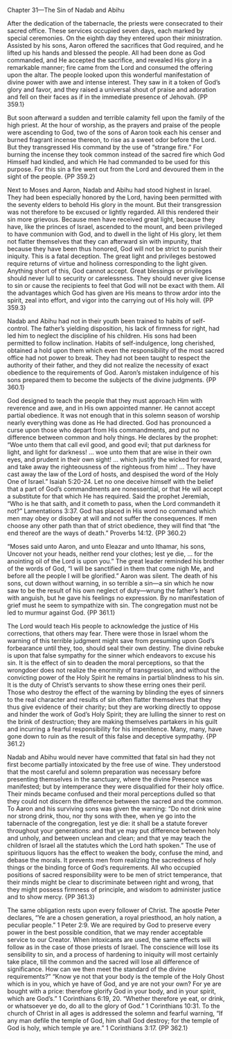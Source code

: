 Chapter 31—The Sin of Nadab and Abihu

After the dedication of the tabernacle, the priests were consecrated to their sacred office. These services occupied seven days, each marked by special ceremonies. On the eighth day they entered upon their ministration. Assisted by his sons, Aaron offered the sacrifices that God required, and he lifted up his hands and blessed the people. All had been done as God commanded, and He accepted the sacrifice, and revealed His glory in a remarkable manner; fire came from the Lord and consumed the offering upon the altar. The people looked upon this wonderful manifestation of divine power with awe and intense interest. They saw in it a token of God’s glory and favor, and they raised a universal shout of praise and adoration and fell on their faces as if in the immediate presence of Jehovah. {PP 359.1}

But soon afterward a sudden and terrible calamity fell upon the family of the high priest. At the hour of worship, as the prayers and praise of the people were ascending to God, two of the sons of Aaron took each his censer and burned fragrant incense thereon, to rise as a sweet odor before the Lord. But they transgressed His command by the use of “strange fire.” For burning the incense they took common instead of the sacred fire which God Himself had kindled, and which He had commanded to be used for this purpose. For this sin a fire went out from the Lord and devoured them in the sight of the people. {PP 359.2}

Next to Moses and Aaron, Nadab and Abihu had stood highest in Israel. They had been especially honored by the Lord, having been permitted with the seventy elders to behold His glory in the mount. But their transgression was not therefore to be excused or lightly regarded. All this rendered their sin more grievous. Because men have received great light, because they have, like the princes of Israel, ascended to the mount, and been privileged to have communion with God, and to dwell in the light of His glory, let them not flatter themselves that they can afterward sin with impunity, that because they have been thus honored, God will not be strict to punish their iniquity. This is a fatal deception. The great light and privileges bestowed require returns of virtue and holiness corresponding to the light given. Anything short of this, God cannot accept. Great blessings or privileges should never lull to security or carelessness. They should never give license to sin or cause the recipients to feel that God will not be exact with them. All the advantages which God has given are His means to throw ardor into the spirit, zeal into effort, and vigor into the carrying out of His holy will. {PP 359.3}

Nadab and Abihu had not in their youth been trained to habits of self-control. The father’s yielding disposition, his lack of firmness for right, had led him to neglect the discipline of his children. His sons had been permitted to follow inclination. Habits of self-indulgence, long cherished, obtained a hold upon them which even the responsibility of the most sacred office had not power to break. They had not been taught to respect the authority of their father, and they did not realize the necessity of exact obedience to the requirements of God. Aaron’s mistaken indulgence of his sons prepared them to become the subjects of the divine judgments. {PP 360.1}

God designed to teach the people that they must approach Him with reverence and awe, and in His own appointed manner. He cannot accept partial obedience. It was not enough that in this solemn season of worship nearly everything was done as He had directed. God has pronounced a curse upon those who depart from His commandments, and put no difference between common and holy things. He declares by the prophet: “Woe unto them that call evil good, and good evil; that put darkness for light, and light for darkness! ... woe unto them that are wise in their own eyes, and prudent in their own sight! ... which justify the wicked for reward, and take away the righteousness of the righteous from him! ... They have cast away the law of the Lord of hosts, and despised the word of the Holy One of Israel.” Isaiah 5:20-24. Let no one deceive himself with the belief that a part of God’s commandments are nonessential, or that He will accept a substitute for that which He has required. Said the prophet Jeremiah, “Who is he that saith, and it cometh to pass, when the Lord commandeth it not?” Lamentations 3:37. God has placed in His word no command which men may obey or disobey at will and not suffer the consequences. If men choose any other path than that of strict obedience, they will find that “the end thereof are the ways of death.” Proverbs 14:12. {PP 360.2}

“Moses said unto Aaron, and unto Eleazar and unto Ithamar, his sons, Uncover not your heads, neither rend your clothes; lest ye die, ... for the anointing oil of the Lord is upon you.” The great leader reminded his brother of the words of God, “I will be sanctified in them that come nigh Me, and before all the people I will be glorified.” Aaron was silent. The death of his sons, cut down without warning, in so terrible a sin—a sin which he now saw to be the result of his own neglect of duty—wrung the father’s heart with anguish, but he gave his feelings no expression. By no manifestation of grief must he seem to sympathize with sin. The congregation must not be led to murmur against God. {PP 361.1}

The Lord would teach His people to acknowledge the justice of His corrections, that others may fear. There were those in Israel whom the warning of this terrible judgment might save from presuming upon God’s forbearance until they, too, should seal their own destiny. The divine rebuke is upon that false sympathy for the sinner which endeavors to excuse his sin. It is the effect of sin to deaden the moral perceptions, so that the wrongdoer does not realize the enormity of transgression, and without the convicting power of the Holy Spirit he remains in partial blindness to his sin. It is the duty of Christ’s servants to show these erring ones their peril. Those who destroy the effect of the warning by blinding the eyes of sinners to the real character and results of sin often flatter themselves that they thus give evidence of their charity; but they are working directly to oppose and hinder the work of God’s Holy Spirit; they are lulling the sinner to rest on the brink of destruction; they are making themselves partakers in his guilt and incurring a fearful responsibility for his impenitence. Many, many, have gone down to ruin as the result of this false and deceptive sympathy. {PP 361.2}

Nadab and Abihu would never have committed that fatal sin had they not first become partially intoxicated by the free use of wine. They understood that the most careful and solemn preparation was necessary before presenting themselves in the sanctuary, where the divine Presence was manifested; but by intemperance they were disqualified for their holy office. Their minds became confused and their moral perceptions dulled so that they could not discern the difference between the sacred and the common. To Aaron and his surviving sons was given the warning: “Do not drink wine nor strong drink, thou, nor thy sons with thee, when ye go into the tabernacle of the congregation, lest ye die: it shall be a statute forever throughout your generations: and that ye may put difference between holy and unholy, and between unclean and clean; and that ye may teach the children of Israel all the statutes which the Lord hath spoken.” The use of spirituous liquors has the effect to weaken the body, confuse the mind, and debase the morals. It prevents men from realizing the sacredness of holy things or the binding force of God’s requirements. All who occupied positions of sacred responsibility were to be men of strict temperance, that their minds might be clear to discriminate between right and wrong, that they might possess firmness of principle, and wisdom to administer justice and to show mercy. {PP 361.3}

The same obligation rests upon every follower of Christ. The apostle Peter declares, “Ye are a chosen generation, a royal priesthood, an holy nation, a peculiar people.” 1 Peter 2:9. We are required by God to preserve every power in the best possible condition, that we may render acceptable service to our Creator. When intoxicants are used, the same effects will follow as in the case of those priests of Israel. The conscience will lose its sensibility to sin, and a process of hardening to iniquity will most certainly take place, till the common and the sacred will lose all difference of significance. How can we then meet the standard of the divine requirements?” “Know ye not that your body is the temple of the Holy Ghost which is in you, which ye have of God, and ye are not your own? For ye are bought with a price: therefore glorify God in your body, and in your spirit, which are God’s.” 1 Corinthians 6:19, 20. “Whether therefore ye eat, or drink, or whatsoever ye do, do all to the glory of God.” 1 Corinthians 10:31. To the church of Christ in all ages is addressed the solemn and fearful warning, “If any man defile the temple of God, him shall God destroy; for the temple of God is holy, which temple ye are.” 1 Corinthians 3:17. {PP 362.1}
